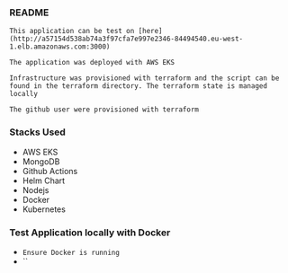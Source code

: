 ### README
``` This application can be test on [here](http://a57154d538ab74a3f97cfa7e997e2346-84494540.eu-west-1.elb.amazonaws.com:3000) ```

```The application was deployed with AWS EKS```

```Infrastructure was provisioned with terraform and the script can be found in the terraform directory. The terraform state is managed locally ```

```The github user were provisioned with terraform```

### Stacks Used
 - AWS EKS
 - MongoDB
 - Github Actions
 - Helm Chart
 - Nodejs
 - Docker
 - Kubernetes

### Test Application locally with Docker

- `Ensure Docker is running`
- ``


